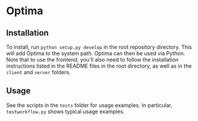 Optima
======

Installation
-----

To install, run `python setup.py develop` in the root repository directory. This will add Optima to the system path. Optima can then be used via Python. Note that to use the frontend, you'll also need to follow the installation instructions listed in the README files in the root directory, as well as in the `client` and `server` folders.

Usage
-----

See the scripts in the `tests` folder for usage examples. In particular, `testworkflow.py` shows typical usage examples.